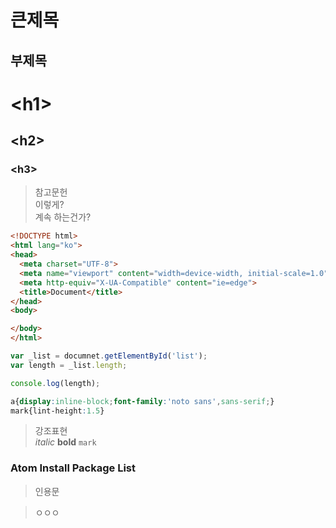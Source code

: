 큰제목
=============
부제목
--------------
# &lt;h1&gt;
## &lt;h2&gt;
### &lt;h3&gt;

> 참고문헌 <br>
>이렇게?<br>
>계속 하는건가?

```html
<!DOCTYPE html>
<html lang="ko">
<head>
  <meta charset="UTF-8">
  <meta name="viewport" content="width=device-width, initial-scale=1.0">
  <meta http-equiv="X-UA-Compatible" content="ie=edge">
  <title>Document</title>
</head>
<body>

</body>
</html>
```

```js
var _list = documnet.getElementById('list');
var length = _list.length;

console.log(length);
```

```css
a{display:inline-block;font-family:'noto sans',sans-serif;}
mark{lint-height:1.5}
```

>강조표현<br> *italic* **bold** `mark`

### Atom Install Package List
>인용문

>ㅇㅇㅇ
